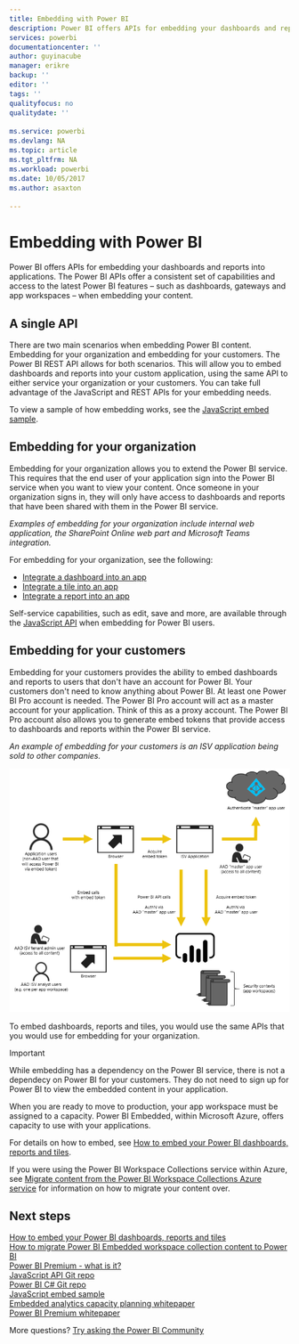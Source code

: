 ```yaml
---
title: Embedding with Power BI
description: Power BI offers APIs for embedding your dashboards and reports into applications.
services: powerbi
documentationcenter: ''
author: guyinacube
manager: erikre
backup: ''
editor: ''
tags: ''
qualityfocus: no
qualitydate: ''

ms.service: powerbi
ms.devlang: NA
ms.topic: article
ms.tgt_pltfrm: NA
ms.workload: powerbi
ms.date: 10/05/2017
ms.author: asaxton

---
```

# Embedding with Power BI
Power BI offers APIs for embedding your dashboards and reports into applications. The Power BI APIs offer a consistent set of capabilities and access to the latest Power BI features – such as dashboards, gateways and app workspaces – when embedding your content.

## A single API
There are two main scenarios when embedding Power BI content. Embedding for your organization and embedding for your customers. The Power BI REST API allows for both scenarios. This will allow you to embed dashboards and reports into your custom application, using the same API to either service your organization or your customers. You can take full advantage of the JavaScript and REST APIs for your embedding needs.

To view a sample of how embedding works, see the [JavaScript embed sample](https://microsoft.github.io/PowerBI-JavaScript/demo/).

## Embedding for your organization
Embedding for your organization allows you to extend the Power BI service. This requires that the end user of your application sign into the Power BI service when you want to view your content. Once someone in your organization signs in, they will only have access to dashboards and reports that have been shared with them in the Power BI service. 

*Examples of embedding for your organization include internal web application, the SharePoint Online web part and Microsoft Teams integration.*

For embedding for your organization, see the following:

* [Integrate a dashboard into an app](powerbi-developer-integrate-dashboard.md)
* [Integrate a tile into an app](powerbi-developer-integrate-tile.md)
* [Integrate a report into an app](powerbi-developer-integrate-report.md)

Self-service capabilities, such as edit, save and more, are available through the [JavaScript API](https://github.com/Microsoft/PowerBI-JavaScript) when embedding for Power BI users.

## Embedding for your customers
Embedding for your customers provides the ability to embed dashboards and reports to users that don't have an account for Power BI. Your customers don't need to know anything about Power BI. At least one Power BI Pro account is needed. The Power BI Pro account will act as a master account for your application. Think of this as a proxy account. The Power BI Pro account also allows you to generate embed tokens that provide access to dashboards and reports within the Power BI service. 

*An example of embedding for your customers is an ISV application being sold to other companies.*

![Embedding flow for embedding for your customers](media/powerbi-developer-embedding/powerbi-embed-flow.png)

To embed dashboards, reports and tiles, you would use the same APIs that you would use for embedding for your organization.

> [!IMPORTANT]
> While embedding has a dependency on the Power BI service, there is not a dependecy on Power BI for your customers. They do not need to sign up for Power BI to view the embedded content in your application.
> 
> 

When you are ready to move to production, your app workspace must be assigned to a capacity. Power BI Embedded, within Microsoft Azure, offers capacity to use with your applications.

For details on how to embed, see [How to embed your Power BI dashboards, reports and tiles](developer/embedding-content.md).

If you were using the Power BI Workspace Collections service within Azure, see [Migrate content from the Power BI Workspace Collections Azure service](powerbi-developer-migrate-from-powerbi-embedded.md) for information on how to migrate your content over.

## Next steps
[How to embed your Power BI dashboards, reports and tiles](developer/embedding-content.md)  
[How to migrate Power BI Embedded workspace collection content to Power BI](powerbi-developer-migrate-from-powerbi-embedded.md)  
[Power BI Premium - what is it?](service-premium.md)  
[JavaScript API Git repo](https://github.com/Microsoft/PowerBI-JavaScript)  
[Power BI C# Git repo](https://github.com/Microsoft/PowerBI-CSharp)  
[JavaScript embed sample](https://microsoft.github.io/PowerBI-JavaScript/demo/)  
[Embedded analytics capacity planning whitepaper](https://aka.ms/pbiewhitepaper)  
[Power BI Premium whitepaper](https://aka.ms/pbipremiumwhitepaper)  

More questions? [Try asking the Power BI Community](http://community.powerbi.com/)


